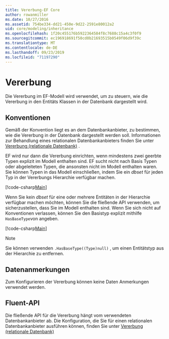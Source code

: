 ```yaml
---
title: Vererbung-EF Core
author: rowanmiller
ms.date: 10/27/2016
ms.assetid: 754be334-dd21-450e-9d22-2591e80012a2
uid: core/modeling/inheritance
ms.openlocfilehash: 1f20c455176b5922364584f8c7688c15a4c3f0f9
ms.sourcegitcommit: ec196918691f50cd0b21693515b0549f06d9f39c
ms.translationtype: MT
ms.contentlocale: de-DE
ms.lasthandoff: 09/23/2019
ms.locfileid: "71197290"
---
```

# <a name="inheritance"></a>Vererbung

Die Vererbung im EF-Modell wird verwendet, um zu steuern, wie die Vererbung in den Entitäts Klassen in der Datenbank dargestellt wird.

## <a name="conventions"></a>Konventionen

Gemäß der Konvention liegt es an dem Datenbankanbieter, zu bestimmen, wie die Vererbung in der Datenbank dargestellt werden soll. Informationen zur Behandlung eines relationalen Datenbankanbieters finden Sie unter [Vererbung (relationale Datenbank)](relational/inheritance.md) .

EF wird nur dann die Vererbung einrichten, wenn mindestens zwei geerbte Typen explizit im Modell enthalten sind. EF sucht nicht nach Basis Typen oder abgeleiteten Typen, die ansonsten nicht im Modell enthalten waren. Sie können Typen in das Modell einschließen, indem Sie ein *dbset<TEntity>*  für jeden Typ in der Vererbungs Hierarchie verfügbar machen.

[!code-csharp[Main](../../../samples/core/Modeling/Conventions/InheritanceDbSets.cs?highlight=3-4&name=Model)]

Wenn Sie kein *dbset<TEntity>*  für eine oder mehrere Entitäten in der Hierarchie verfügbar machen möchten, können Sie die fließende API verwenden, um sicherzustellen, dass Sie im Modell enthalten sind.
Wenn Sie sich nicht auf Konventionen verlassen, können Sie den Basistyp explizit mithilfe `HasBaseType`von angeben.

[!code-csharp[Main](../../../samples/core/Modeling/Conventions/InheritanceModelBuilder.cs?highlight=7&name=Context)]

> [!NOTE]
> Sie können verwenden `.HasBaseType((Type)null)` , um einen Entitätstyp aus der Hierarchie zu entfernen.

## <a name="data-annotations"></a>Datenanmerkungen

Zum Konfigurieren der Vererbung können keine Daten Anmerkungen verwendet werden.

## <a name="fluent-api"></a>Fluent-API

Die fließende API für die Vererbung hängt vom verwendeten Datenbankanbieter ab. Die Konfiguration, die Sie für einen relationalen Datenbankanbieter ausführen können, finden Sie unter [Vererbung (relationale Datenbank)](relational/inheritance.md)
